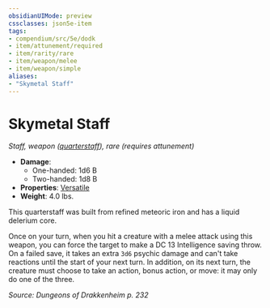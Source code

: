 ```yaml
---
obsidianUIMode: preview
cssclasses: json5e-item
tags:
- compendium/src/5e/dodk
- item/attunement/required
- item/rarity/rare
- item/weapon/melee
- item/weapon/simple
aliases: 
- "Skymetal Staff"
---
```

# Skymetal Staff
*Staff, weapon ([quarterstaff](Mechanics/items/quarterstaff.md)), rare (requires attunement)*  

- **Damage**:
  - One-handed: 1d6 B
  - Two-handed: 1d8 B
- **Properties**: [Versatile](Mechanics/Rules/item-properties.md#Versatile)
- **Weight**: 4.0 lbs.

This quarterstaff was built from refined meteoric iron and has a liquid delerium core.

Once on your turn, when you hit a creature with a melee attack using this weapon, you can force the target to make a DC 13 Intelligence saving throw. On a failed save, it takes an extra `3d6` psychic damage and can't take reactions until the start of your next turn. In addition, on its next turn, the creature must choose to take an action, bonus action, or move: it may only do one of the three.

*Source: Dungeons of Drakkenheim p. 232*